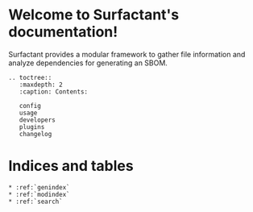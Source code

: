 # Welcome to Surfactant's documentation!

Surfactant provides a modular framework to gather file information and analyze dependencies for generating an SBOM.

```{eval-rst}
.. toctree::
   :maxdepth: 2
   :caption: Contents:

   config
   usage
   developers
   plugins
   changelog
```

# Indices and tables

```{eval-rst}
* :ref:`genindex`
* :ref:`modindex`
* :ref:`search`
```

